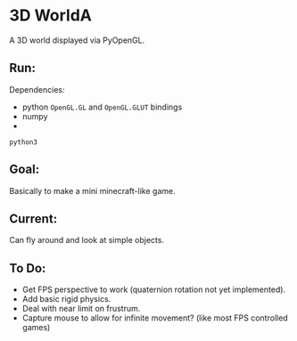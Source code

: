 # 3D WorldA

A 3D world displayed via PyOpenGL.

## Run:

Dependencies:
- python `OpenGL.GL` and `OpenGL.GLUT` bindings
- numpy
- 

```
python3 
```

## Goal:

Basically to make a mini minecraft-like game.

## Current:

Can fly around and look at simple objects.

## To Do:

- Get FPS perspective to work (quaternion rotation not yet implemented).
- Add basic rigid physics.
- Deal with near limit on frustrum.
- Capture mouse to allow for infinite movement? (like most FPS controlled games)